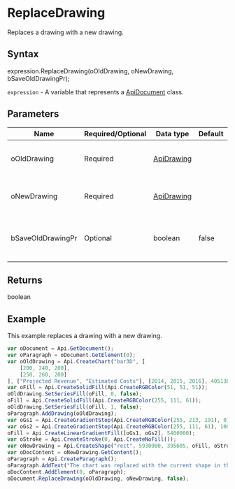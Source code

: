 # ReplaceDrawing

Replaces a drawing with a new drawing.

## Syntax

expression.ReplaceDrawing(oOldDrawing, oNewDrawing, bSaveOldDrawingPr);

`expression` - A variable that represents a [ApiDocument](../ApiDocument.md) class.

## Parameters

| **Name** | **Required/Optional** | **Data type** | **Default** | **Description** |
| ------------- | ------------- | ------------- | ------------- | ------------- |
| oOldDrawing | Required | [ApiDrawing](../../ApiDrawing/ApiDrawing.md) |  | A drawing which will be replaced. |
| oNewDrawing | Required | [ApiDrawing](../../ApiDrawing/ApiDrawing.md) |  | A drawing to replace the old drawing. |
| bSaveOldDrawingPr | Optional | boolean | false | Specifies if the old drawing settings will be saved. |

## Returns

boolean

## Example

This example replaces a drawing with a new drawing.

```javascript
var oDocument = Api.GetDocument();
var oParagraph = oDocument.GetElement(0);
var oOldDrawing = Api.CreateChart("bar3D", [
	[200, 240, 280],
	[250, 260, 280]
], ["Projected Revenue", "Estimated Costs"], [2014, 2015, 2016], 4051300, 2347595, 24);
var oFill = Api.CreateSolidFill(Api.CreateRGBColor(51, 51, 51));
oOldDrawing.SetSeriesFill(oFill, 0, false);
oFill = Api.CreateSolidFill(Api.CreateRGBColor(255, 111, 61));
oOldDrawing.SetSeriesFill(oFill, 1, false);
oParagraph.AddDrawing(oOldDrawing);
var oGs1 = Api.CreateGradientStop(Api.CreateRGBColor(255, 213, 191), 0);
var oGs2 = Api.CreateGradientStop(Api.CreateRGBColor(255, 111, 61), 100000);
oFill = Api.CreateLinearGradientFill([oGs1, oGs2], 5400000);
var oStroke = Api.CreateStroke(0, Api.CreateNoFill());
var oNewDrawing = Api.CreateShape("rect", 5930900, 395605, oFill, oStroke);
var oDocContent = oNewDrawing.GetContent();
oParagraph = Api.CreateParagraph();
oParagraph.AddText("The chart was replaced with the current shape in this document.");
oDocContent.AddElement(0, oParagraph);
oDocument.ReplaceDrawing(oOldDrawing, oNewDrawing, false);
```
